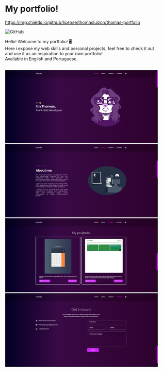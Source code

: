 # My portfolio!

https://img.shields.io/github/license/thomasluizon/thomas-portfolio

![GitHub](https://img.shields.io/github/license/thomasluizon/thomas-portfolio?color=purple&logo=github)

Hello! Welcome to my portfolio! 🖥️ <br/>
Here i expose my web skills and personal projects, feel free to check it out and use it as an inspiration to your own portfolio! <br/>
Available in English and Portuguese. <br/>

##

![Screnshoot-Home](./assets/imgs/Screenshot-Home.png)
![Screnshoot-About](./assets/imgs/Screenshot-About.png)
![Screnshoot-Projects](./assets/imgs/Screenshot-Projects.png)
![Screnshoot-Contact](./assets/imgs/Screenshot-Contact.png)

